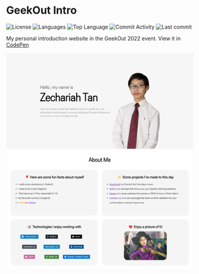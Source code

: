 # GeekOut Intro

![License](https://img.shields.io/github/license/zS1L3NT/web-geekout-intro?style=for-the-badge) ![Languages](https://img.shields.io/github/languages/count/zS1L3NT/web-geekout-intro?style=for-the-badge) ![Top Language](https://img.shields.io/github/languages/top/zS1L3NT/web-geekout-intro?style=for-the-badge) ![Commit Activity](https://img.shields.io/github/commit-activity/y/zS1L3NT/web-geekout-intro?style=for-the-badge) ![Last commit](https://img.shields.io/github/last-commit/zS1L3NT/web-geekout-intro?style=for-the-badge)

My personal introduction website in the GeekOut 2022 event. View it in [CodePen](https://codepen.io/zS1L3NT/pen/vYdGgmO)

![Landing](./src/assets/landing.png)
![About Me](./src/assets/about-me.png)
